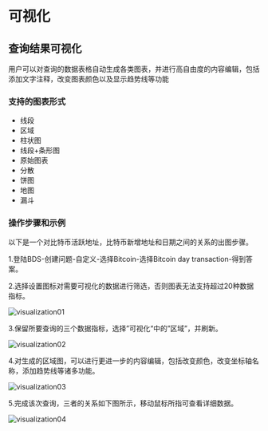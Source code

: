 # 可视化
## 查询结果可视化
用户可以对查询的数据表格自动生成各类图表，并进行高自由度的内容编辑，包括添加文字注释，改变图表颜色以及显示趋势线等功能

### 支持的图表形式
- 线段
- 区域
- 柱状图
- 线段+条形图
- 原始图表
- 分散
- 饼图
- 地图
- 漏斗

### 操作步骤和示例

以下是一个对比特币活跃地址，比特币新增地址和日期之间的关系的出图步骤。

1.登陆BDS-创建问题-自定义-选择Bitcoin-选择Bitcoin day transaction-得到答案。

2.选择设置图标对需要可视化的数据进行筛选，否则图表无法支持超过20种数据指标。

![visualization01](../../../../../image/Blockchain-Data-Service/visualization01.png)

3.保留所要查询的三个数据指标，选择”可视化“中的”区域”，并刷新。

![visualization02](../../../../../image/Blockchain-Data-Service/visualization02.png)

4.对生成的区域图，可以进行更进一步的内容编辑，包括改变颜色，改变坐标轴名称，添加趋势线等诸多功能。

![visualization03](../../../../../image/Blockchain-Data-Service/visualization03.png)

5.完成该次查询，三者的关系如下图所示，移动鼠标所指可查看详细数据。

![visualization04](../../../../../image/Blockchain-Data-Service/visualization04.png)